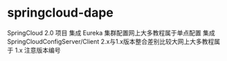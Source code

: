 # springcloud-dape
SpringCloud 2.0
项目
集成 Eureka 集群配置网上大多教程属于单点配置
集成 SpringCloudConfigServer/Client 2.x与1.x版本整合差别比较大网上大多教程属于 1.x 注意版本编号

